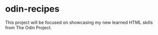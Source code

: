 # odin-recipes

This project will be focused on showcasing my new learned HTML skills from The Odin Project.

